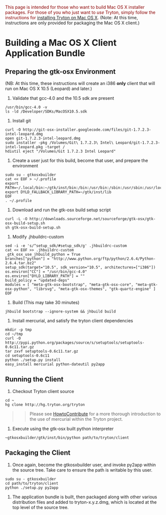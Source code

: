 

<font color='darkred' size='larger'>This page is intended for those who want to build Mac OS X installer packages. For those of you who just want to <i>use</i> Tryton, simply follow the instructions for <a href='InstallationMacOSX.md'>installing Tryton on Mac OS X</a>.</font> (Note: At this time, instructions are only provided for packaging the Mac OS X client.)

# Building a Mac OS X Client Application Bundle #
## Preparing the gtk-osx Environment ##
(NB: At this time, these instructions will create an i386 <b>only</b> client that will run on Mac OS X 10.5 (Leopard) and later.)

  1. Validate that gcc-4.0 and the 10.5 sdk are present
```
/usr/bin/gcc-4.0 -v
ls -ld /Developer/SDKs/MacOSX10.5.sdk
```
  1. Install git
```
curl -O http://git-osx-installer.googlecode.com/files/git-1.7.2.3-intel-leopard.dmg
open git-1.7.2.3-intel-leopard.dmg
sudo installer -pkg /Volumes/Git\ 1.7.2.3\ Intel\ Leopard/git-1.7.2.3-intel-leopard.pkg -target /
hdiutil eject "/Volumes/Git 1.7.2.3 Intel Leopard"
```
  1. Create a user just for this build, become that user, and prepare the environment
```
sudo su - gtkosxbuilder
cat << EOF > ~/.profile
export PATH=~/.local/bin:~/gtk/inst/bin:/bin:/usr/bin:/sbin:/usr/sbin:/usr/local/git/bin
export DYLD_FALLBACK_LIBRARY_PATH=~/gtk/inst/lib
EOF
. ~/.profile
```
  1. Download and run the gtk-osx build setup script
```
curl -L -O http://downloads.sourceforge.net/sourceforge/gtk-osx/gtk-osx-build-setup.sh
sh gtk-osx-build-setup.sh
```
  1. Modify .jhbuildrc-custom
```
sed -i -e 's/^setup_sdk/#setup_sdk/g' .jhbuildrc-custom
cat << EOF >> .jhbuildrc-custom
_gtk_osx_use_jhbuild_python = True
branches["python"] = "http://www.python.org/ftp/python/2.6.4/Python-2.6.4.tar.bz2"
setup_sdk(target="10.5", sdk_version="10.5", architectures=["i386"])
os.environ["CC"] = "/usr/bin/gcc-4.0"
os.environ["DYLD_LIBRARY_PATH"] = ""
build_policy = "updated-deps"
modules = [ "meta-gtk-osx-bootstrap", "meta-gtk-osx-core", "meta-gtk-osx-python", "librsvg", "meta-gtk-osx-themes", "gtk-quartz-engine" ]
EOF
```
  1. Build (This may take 30 minutes)
```
jhbuild bootstrap --ignore-system && jhbuild build
```
  1. Install mercurial, and satisfy the tryton client dependencies
```
mkdir -p tmp
cd ~/tmp
curl -O http://pypi.python.org/packages/source/s/setuptools/setuptools-0.6c11.tar.gz
tar zxvf setuptools-0.6c11.tar.gz
cd setuptools-0.6c11
python ./setup.py install
easy_install mercurial python-dateutil py2app
```
## Running the Client ##
  1. Checkout Tryton client source
```
cd ~
hg clone http://hg.tryton.org/tryton
```
> > Please see [HowtoContribute](HowtoContribute.md) for a more thorough introduction to the use of mercurial within the Tryton project.
  1. Execute using the gtk-osx built python interpreter
```
~gtkosxbuilder/gtk/inst/bin/python path/to/tryton/client
```
## Packaging the Client ##
  1. Once again, become the gtkosxbuilder user, and invoke py2app within the source tree.  Take care to ensure the path is writable by this user.
```
sudo su - gtkosxbuilder
cd path/to/tryton/client
python ./setup.py py2app
```
  1. The application bundle is built, then packaged along with other various distribution files and added to tryton-x.y.z.dmg, which is located at the top level of the source tree.
